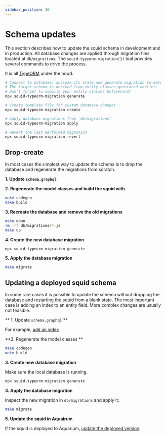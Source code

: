 ```yaml
---
sidebar_position: 30
---
```


# Schema updates

This section describes how to update the squid schema in development and in production. All database changes are applied through migration files located at `db/migrations`. The `squid-typeorm-migration(1)` tool provides several commands to drive the process.

It is all [TypeORM](https://typeorm.io/#/migrations) under the hood.

```bash
# Connect to database, analyze its state and generate migration to match the target schema.
# The target schema is derived from entity classes generated earlier.
# Don't forget to compile your entity classes beforehand!
npx squid-typeorm-migration generate

# Create template file for custom database changes
npx squid-typeorm-migration create

# Apply database migrations from `db/migrations`
npx squid-typeorm-migration apply

# Revert the last performed migration
npx squid-typeorm-migration revert         
```


## Drop-create

In most cases the simplest way to update the schema is to drop the database and regenerate the migrations from scratch.

**1. Update `schema.graphql`**

**2. Regenerate the model classes and build the squid with**
```bash
make codegen
make build
```

**3. Recreate the database and remove the old migrations**
```bash
make down
rm -rf db/migrations/*.js
make up
```

**4. Create the new database migration**
```bash
npx squid-typeorm-migration generate
```

**5. Apply the database migration**
```bash
make migrate
```

## Updating a deployed squid schema

In some rare cases it is possible to update the schema without dropping the database and restarting the squid from a blank state. The most important case is adding an index to an entity field. More complex changes are usually not feasible.

** 1. Update `schema.graphql` ** 

For example, [add an index](/develop-a-squid/schema-file/indexes-and-constraints)

**2. Regenerate the model classes **

```bash
make codegen
make build
```

**3. Create new database migration**

Make sure the local database is running.

```bash
npx squid-typeorm-migration generate
```

**4. Apply the database migration**

Inspect the new migration in `db/migrations` and apply it:

```bash
make migrate
```

**5. Update the squid in Aquairum**

If the squid is deployed to Aquarium, [update the deployed version](/deploy-squid/update-and-kill).
